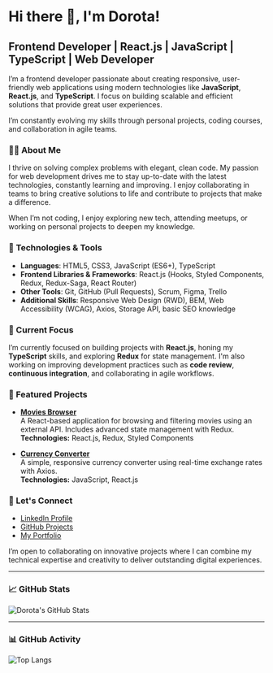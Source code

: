# Hi there 👋, I'm Dorota!

## Frontend Developer | React.js | JavaScript | TypeScript | Web Developer

I’m a frontend developer passionate about creating responsive, user-friendly web applications using modern technologies like **JavaScript**, **React.js**, and **TypeScript**. I focus on building scalable and efficient solutions that provide great user experiences.

I’m constantly evolving my skills through personal projects, coding courses, and collaboration in agile teams.

### 👩‍💻 About Me

I thrive on solving complex problems with elegant, clean code. My passion for web development drives me to stay up-to-date with the latest technologies, constantly learning and improving. I enjoy collaborating in teams to bring creative solutions to life and contribute to projects that make a difference.

When I’m not coding, I enjoy exploring new tech, attending meetups, or working on personal projects to deepen my knowledge.

### 🔧 Technologies & Tools

- **Languages**: HTML5, CSS3, JavaScript (ES6+), TypeScript
- **Frontend Libraries & Frameworks**: React.js (Hooks, Styled Components, Redux, Redux-Saga, React Router)
- **Other Tools**: Git, GitHub (Pull Requests), Scrum, Figma, Trello
- **Additional Skills**: Responsive Web Design (RWD), BEM, Web Accessibility (WCAG), Axios, Storage API, basic SEO knowledge

### 🌱 Current Focus

I’m currently focused on building projects with **React.js**, honing my **TypeScript** skills, and exploring **Redux** for state management. I'm also working on improving development practices such as **code review**, **continuous integration**, and collaborating in agile workflows.

### 🌟 Featured Projects

- [**Movies Browser**](https://github.com/Dor-Ka/movies-browser)  
  A React-based application for browsing and filtering movies using an external API. Includes advanced state management with Redux.  
  **Technologies:** React.js, Redux, Styled Components

- [**Currency Converter**](https://github.com/Dor-Ka/currency-converter)  
  A simple, responsive currency converter using real-time exchange rates with Axios.  
  **Technologies:** JavaScript, React.js

### 🚀 Let's Connect

- [LinkedIn Profile](https://www.linkedin.com/in/dor-karpinska/)
- [GitHub Projects](https://github.com/Dor-Ka)
- [My Portfolio](link-to-portfolio)

I’m open to collaborating on innovative projects where I can combine my technical expertise and creativity to deliver outstanding digital experiences.

---

### 📈 GitHub Stats

![Dorota's GitHub Stats](https://github-readme-stats.vercel.app/api?username=Dor-Ka&show_icons=true&count_private=true&hide=prs&hide_title=true)

---

### 📊 GitHub Activity

![Top Langs](https://github-readme-stats.vercel.app/api/top-langs/?username=Dor-Ka&layout=compact&theme=radical)
